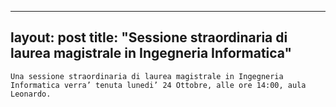 
---
layout: post
title:  "Sessione straordinaria di laurea magistrale in Ingegneria Informatica"
---
	Una sessione straordinaria di laurea magistrale in Ingegneria Informatica verra’ tenuta lunedi’ 24 Ottobre, alle ore 14:00, aula Leonardo.